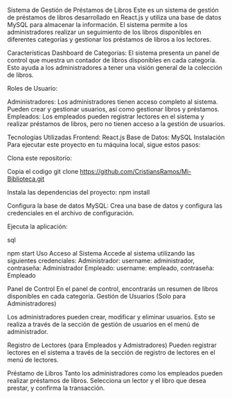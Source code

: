 Sistema de Gestión de Préstamos de Libros
Este es un sistema de gestión de préstamos de libros desarrollado en React.js y utiliza una base de datos MySQL para almacenar la información. El sistema permite a los administradores realizar un seguimiento de los libros disponibles en diferentes categorías y gestionar los préstamos de libros a los lectores.

Características
Dashboard de Categorías: El sistema presenta un panel de control que muestra un contador de libros disponibles en cada categoría. Esto ayuda a los administradores a tener una visión general de la colección de libros.

Roles de Usuario:

Administradores: Los administradores tienen acceso completo al sistema. Pueden crear y gestionar usuarios, así como gestionar libros y préstamos.
Empleados: Los empleados pueden registrar lectores en el sistema y realizar préstamos de libros, pero no tienen acceso a la gestión de usuarios.

Tecnologías Utilizadas
Frontend: React.js
Base de Datos: MySQL
Instalación
Para ejecutar este proyecto en tu máquina local, sigue estos pasos:

Clona este repositorio:


Copia el codigo
git clone https://github.com/CristiansRamos/Mi-Biblioteca.git


Instala las dependencias del proyecto:
npm install

Configura la base de datos MySQL:
Crea una base de datos y configura las credenciales en el archivo de configuración.

Ejecuta la aplicación:

sql

npm start
Uso
Acceso al Sistema
Accede al sistema utilizando las siguientes credenciales:
Administrador: username: administrador, contraseña: Administrador
Empleado: username: empleado, contraseña: Empleado

Panel de Control
En el panel de control, encontrarás un resumen de libros disponibles en cada categoría.
Gestión de Usuarios (Solo para Administradores)

Los administradores pueden crear, modificar y eliminar usuarios. Esto se realiza a través de la sección de gestión de usuarios en el menú de administrador.

Registro de Lectores (para Empleados y Admistradores)
Pueden registrar lectores en el sistema a través de la sección de registro de lectores en el menú de lectores.

Préstamo de Libros
Tanto los administradores como los empleados pueden realizar préstamos de libros. Selecciona un lector y el libro que desea prestar, y confirma la transacción.
